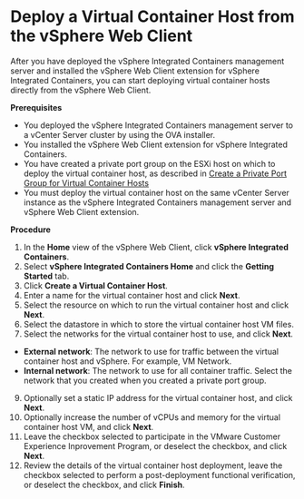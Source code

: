 # Deploy a Virtual Container Host from the vSphere Web Client #

After you have deployed the vSphere Integrated Containers management server and installed the vSphere Web Client extension for vSphere Integrated Containers, you can start deploying virtual container hosts directly from the vSphere Web Client.

**Prerequisites**

* You deployed the vSphere Integrated Containers management server to a vCenter Server cluster by using the OVA installer.
* You installed the vSphere Web Client extension for vSphere Integrated Containers.
* You have created a private port group on the ESXi host on which to deploy the virtual container host, as described in [Create a Private Port Group for Virtual Container Hosts](create_a_private_port_group_for_vch.md)
* You must deploy the virtual container host on the same vCenter Server instance as the vSphere Integrated Containers management server and vSphere Web Client extension.

**Procedure**

1. In the **Home** view of the vSphere Web Client, click **vSphere Integrated Containers**.
2. Select **vSphere Integrated Containers Home** and click the **Getting Started** tab.
4. Click **Create a Virtual Container Host**.
5. Enter a name for the virtual container host and click **Next**.
6. Select the resource on which to run the virtual container host and click **Next**.
7. Select the datastore in which to store the virtual container host VM files.
8. Select the networks for the virtual container host to use, and click **Next**.

  * **External network**: The network to use for traffic between the virtual container host and vSphere. For example, VM Network.
  * **Internal network**: The network to use for all container traffic. Select  the network that you created when you created a private port group. 

9. Optionally set a static IP address for the virtual container host, and click **Next**.
10. Optionally increase the number of vCPUs and memory for the virtual container host VM, and click **Next**.
11. Leave the checkbox selected to participate in the VMware Customer Experience Inprovement Program, or deselect the checkbox, and click **Next**.
12. Review the details of the virtual container host deployment, leave the checkbox selected to perform a post-deployment functional verification, or deselect the checkbox, and click **Finish**.